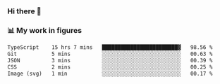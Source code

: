 ### Hi there 👋

### 📊 My work in figures

<!--START_SECTION:waka-->

```txt
TypeScript    15 hrs 7 mins   ████████████████████████▓   98.56 %
Git           5 mins          ░░░░░░░░░░░░░░░░░░░░░░░░░   00.63 %
JSON          3 mins          ░░░░░░░░░░░░░░░░░░░░░░░░░   00.39 %
CSS           2 mins          ░░░░░░░░░░░░░░░░░░░░░░░░░   00.25 %
Image (svg)   1 min           ░░░░░░░░░░░░░░░░░░░░░░░░░   00.17 %
```

<!--END_SECTION:waka-->
